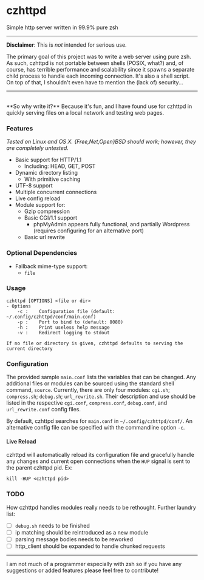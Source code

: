 # czhttpd
Simple http server written in 99.9% pure zsh<br>

---

**Disclaimer**: This is *not* intended for serious use.

The primary goal of this project was to write a web server using pure zsh. As such, czhttpd is not portable between shells (POSIX, what?) and, of course, has terrible performance and scalability since it spawns a separate child process to handle each incoming connection. It's also a shell script. On top of that, I shouldn't even have to mention the (lack of) security...

---  
<br>
**So why write it?** Because it's fun, and I have found use for czhttpd in quickly serving files on a local network and testing web pages.

### Features
*Tested on Linux and OS X. {Free,Net,Open}BSD should work; however, they are completely untested.*

- Basic support for HTTP/1.1
    - Including: HEAD, GET, POST
- Dynamic directory listing
    - With primitive caching
- UTF-8 support
- Multiple concurrent connections
- Live config reload
- Module support for:
    - Gzip compression
    - Basic CGI/1.1 support
        - phpMyAdmin appears fully functional, and partially Wordpress (requires configuring for an alternative port)
    - Basic url rewrite

### Optional Dependencies
- Fallback mime-type support:
    - `file`

### Usage
```
czhttpd [OPTIONS] <file or dir>
- Options
    -c :    Configuration file (default: ~/.config/czhttpd/conf/main.conf)
    -p :    Port to bind to (default: 8080)
    -h :    Print useless help message
    -v :    Redirect logging to stdout

If no file or directory is given, czhttpd defaults to serving the current directory
```

### Configuration
The provided sample `main.conf` lists the variables that can be changed. Any additional files or modules can be sourced using the standard shell command, `source`. Currently, there are only four modules: `cgi.sh`; `compress.sh`; `debug.sh`; `url_rewrite.sh`. Their description and use should be listed in the respective `cgi.conf`, `compress.conf`, `debug.conf`, and `url_rewrite.conf` config files.

By default, czhttpd searches for `main.conf` in `~/.config/czhttpd/conf/`. An alternative config file can be specified with the commandline option `-c`.

#### Live Reload
czhttpd will automatically reload its configuration file and gracefully handle any changes and current open connections when the `HUP` signal is sent to the parent czhttpd pid. Ex:

```
kill -HUP <czhttpd pid>
```

### TODO
How czhttpd handles modules really needs to be rethought. Further laundry list:
- [ ] `debug.sh` needs to be finished 
- [ ] ip matching should be reintroduced as a new module 
- [ ] parsing message bodies needs to be reworked
- [ ] http_client should be expanded to handle chunked requests

---

I am not much of a programmer especially with zsh so if you have any suggestions or added features please feel free to contribute!
